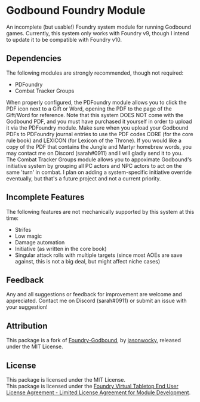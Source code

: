 # Godbound Foundry Module

An incomplete (but usable!) Foundry system module for running Godbound games. Currently, this system only works with Foundry v9, though I intend to update it to be compatible with Foundry v10.

## Dependencies

The following modules are strongly recommended, though not required:
* PDFoundry
* Combat Tracker Groups

When properly configured, the PDFoundry module allows you to click the PDF icon next to a Gift or Word, opening the PDF to the page of the Gift/Word for reference. Note that this system DOES NOT come with the Godbound PDF, and you must have purchased it yourself in order to upload it via the PDFoundry module. Make sure when you upload your Godbound PDFs to PDFoundry journal entries to use the PDF codes CORE (for the core rule book) and LEXICON (for Lexicon of the Throne). If you would like a copy of the PDF that contains the Jungle and Martyr homebrew words, you may contact me on Discord (sarah#0911) and I will gladly send it to you.
\
The Combat Tracker Groups module allows you to appoximate Godbound's initiative system by grouping all PC actors and NPC actors to act on the same 'turn' in combat. I plan on adding a system-specific initiative override eventually, but that's a future project and not a current priority.

## Incomplete Features

The following features are not mechanically supported by this system at this time:
* Strifes
* Low magic
* Damage automation
* Initiative (as written in the core book)
* Singular attack rolls with multiple targets (since most AOEs are save against, this is not a big deal, but might affect niche cases)

## Feedback

Any and all suggestions or feedback for improvement are welcome and appreciated. Contact me on Discord (sarah#0911) or submit an issue with your suggestion!

## Attribution

This package is a fork of [Foundry-Godbound](https://github.com/jasonareid/foundry-godbound), by [jasonwocky](https://github.com/jasonareid), released under the MIT License.

## License

This package is licensed under the MIT License.
\
This package is licensed under the [Foundry Virtual Tabletop End User License Agreement - Limited License Agreement for Module Development](https://foundryvtt.com/article/license/).
